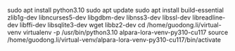 sudo apt install python3.10
sudo apt update
sudo apt install build-essential zlib1g-dev libncurses5-dev libgdbm-dev libnss3-dev libssl-dev libreadline-dev libffi-dev libsqlite3-dev wget libbz2-dev
cd /home/guodong.li/virtual-venv
virtualenv -p /usr/bin/python3.10 alpara-lora-venv-py310-cu117
source /home/guodong.li/virtual-venv/alpara-lora-venv-py310-cu117/bin/activate